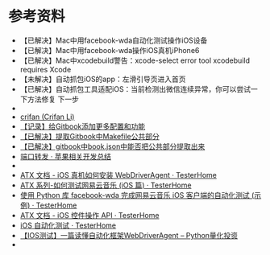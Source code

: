 # 参考资料

* 【已解决】Mac中用facebook-wda自动化测试操作iOS设备
* 【已解决】Mac中用facebook-wda操作iOS真机iPhone6
* 【已解决】Mac中xcodebuild警告：xcode-select error tool xcodebuild requires Xcode
* 【未解决】自动抓包iOS的app：左滑引导页进入首页
* 【已解决】自动抓包工具适配iOS：当前检测出微信连续异常，你可以尝试一下方法修复 下一步
* 
* [crifan (Crifan Li)](https://github.com/crifan)
* [【记录】给Gitbook添加更多配置和功能](http://www.crifan.com/gitbook_add_more_config_and_function)
* [【已解决】提取Gitbook中Makefile公共部分](http://www.crifan.com/gitbook_extract_common_part_of_makefile)
* [【已解决】gitbook中book.json中能否把公共部分提取出来](http://www.crifan.com/gitbook_extract_book_json_common_part)
* [端口转发 · 苹果相关开发总结](https://book.crifan.com/books/apple_develop_summary/website/desktop/port_forward.html)
* 
* [ATX 文档 - iOS 真机如何安装 WebDriverAgent · TesterHome](https://testerhome.com/topics/7220)
* [ATX 系列-如何测试网易云音乐 (iOS 篇) · TesterHome](https://testerhome.com/topics/5654)
* [使用 Python 库 facebook-wda 完成网易云音乐 iOS 客户端的自动化测试 (示例) · TesterHome](https://testerhome.com/topics/9854)
* [ATX 文档 - iOS 控件操作 API · TesterHome](https://testerhome.com/topics/7204)
* [iOS 自动化测试 · TesterHome](https://testerhome.com/topics/10068)
* [【IOS测试】一篇读懂自动化框架WebDriverAgent – Python量化投资](https://www.lizenghai.com/archives/19660.html)
* 